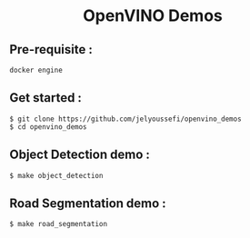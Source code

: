 # <center>OpenVINO Demos</center>
## Pre-requisite :
~~~
docker engine
~~~

## Get started :
~~~
$ git clone https://github.com/jelyoussefi/openvino_demos
$ cd openvino_demos
~~~

## Object Detection demo :
~~~
$ make object_detection
~~~

## Road Segmentation demo :
~~~
$ make road_segmentation
~~~
